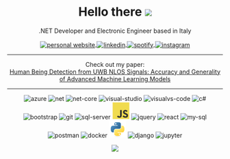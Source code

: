 <p align="center">
  <h1 align="center">Hello there <img src="https://media.giphy.com/media/hvRJCLFzcasrR4ia7z/giphy.gif" width="25px"> </h3>
</p>

<!---
<p align="center"> 
  <img align="center" src="https://komarev.com/ghpvc/?username=federicodiluca&color=blue&style=flat-square" alt="fedl95 profile views" />
</p>
-->

<p align="center">.NET Developer and Electronic Engineer based in Italy</p>
<!-- <p align="center">🌍🐶🖨️⛩️🖱️✨🎨🎾🍳🥂♟️🚲🏕️💃🏼⛷️⛰️</p> -->
<p align="center">
  <a href="https://federicodiluca.github.io" target="_blank">
    <img align="center" src="https://federicodiluca.github.io/favicon.ico" height="30" width="30" alt="personal website" />
  </a>
  <a href="https://linkedin.com/in/federico-di-luca-ing/" target="_blank">
    <img align="center" src="https://cdn.jsdelivr.net/gh/devicons/devicon/icons/linkedin/linkedin-original.svg" height="30" width="30" alt="linkedin" />
  </a>
  <a href="https://open.spotify.com/user/11144586313?si=5edb9020ba384e18" target="_blank">
    <img align="center" src="https://user-images.githubusercontent.com/68862675/167297282-a1fc8e25-3232-4bf3-9c71-0e9a66c3fb38.png" height="30" width="30" alt="spotify" />
  </a>
  <a href="https://instagram.com/federicodiluca/" target="_blank">
    <img align="center" src="https://instagram.com/static/images/ico/favicon-192.png/68d99ba29cc8.png" height="30" width="30" alt="instagram" />
  </a>
</p>

---

<p align="center">
  Check out my paper: <br/>
  <a href="https://www.mdpi.com/1507940" target="_blank">Human Being Detection from UWB NLOS Signals: Accuracy and Generality of Advanced Machine Learning Models</a>
</p>

---

<!--
<p align="center">
  <img src="https://media.giphy.com/media/Nx0rz3jtxtEre/giphy.gif" width="400px">
</p>
-->

<p align="center"> 
  <img src="https://cdn.jsdelivr.net/gh/devicons/devicon/icons/azure/azure-original.svg" alt="azure" width="40" height="40"/> 
  <img src="https://cdn.jsdelivr.net/gh/devicons/devicon/icons/dot-net/dot-net-original.svg" alt="net" width="40" height="40"/> 
  <img src="https://cdn.jsdelivr.net/gh/devicons/devicon/icons/dotnetcore/dotnetcore-original.svg" alt="net-core" width="40" height="40"/> 
  <img src="https://cdn.jsdelivr.net/gh/devicons/devicon/icons/visualstudio/visualstudio-plain.svg" alt="visual-studio" width="40" height="40" />
  <img src="https://cdn.jsdelivr.net/gh/devicons/devicon/icons/vscode/vscode-original.svg" alt="visualvs-code" width="40" height="40" />
  <img src="https://cdn.jsdelivr.net/gh/devicons/devicon/icons/csharp/csharp-original.svg" alt="c#" width="40" height="40" />
  <img src="https://cdn.jsdelivr.net/gh/devicons/devicon/icons/bootstrap/bootstrap-original.svg" alt="bootstrap" width="40" height="40"/> 
  <img src="https://www.vectorlogo.zone/logos/git-scm/git-scm-icon.svg" alt="git" width="40" height="40"/> 
  <img src="https://cdn.jsdelivr.net/gh/devicons/devicon/icons/microsoftsqlserver/microsoftsqlserver-plain.svg" alt="sql-server" width="40" height="40"/> 
  <img src="https://raw.githubusercontent.com/devicons/devicon/master/icons/javascript/javascript-original.svg" alt="javascript" width="40" height="40"/>
  <img src="https://cdn.jsdelivr.net/gh/devicons/devicon/icons/jquery/jquery-plain.svg" alt="jquery" width="40" height="40"/>
  <img src="https://cdn.jsdelivr.net/gh/devicons/devicon/icons/react/react-original.svg" alt="react" width="40" height="40"/>
  <img src="https://cdn.jsdelivr.net/gh/devicons/devicon/icons/mysql/mysql-plain.svg" alt="my-sql" width="40" height="40"/>
  <img src="https://www.vectorlogo.zone/logos/getpostman/getpostman-icon.svg" alt="postman" width="40" height="40"/> 
  <img src="https://cdn.jsdelivr.net/gh/devicons/devicon/icons/docker/docker-plain.svg" alt="docker" width="40" height="40"/> 
  <img src="https://raw.githubusercontent.com/devicons/devicon/master/icons/python/python-original.svg" alt="python" width="40" height="40"/> 
  <img src="https://cdn.jsdelivr.net/gh/devicons/devicon/icons/django/django-plain-wordmark.svg" alt="django" width="40" height="40"/>
  <img src="https://cdn.jsdelivr.net/gh/devicons/devicon/icons/jupyter/jupyter-original-wordmark.svg" alt="jupyter" width="40" height="40"/> 
</p>

<p align="center">
  <img height="140px" src="https://github-readme-stats-hephaest.vercel.app/api/top-langs/?username=federicodiluca&layout=compact&count_private=true&theme=github_dark&hide=html,css">
  <!-- <img height="120px" src="https://github-readme-stats.vercel.app/api?username=federicodiluca&count_private=true&show_icons=true&theme=github_dark&hide=prs,issues,contribs" /> -->
  
  <!-- <a href="https://spotify-github-profile.vercel.app/api/view?uid=11144586313&redirect=true" target="_blank">
    <img height="120px" src="https://spotify-github-profile.vercel.app/api/view?uid=11144586313&cover_image=true&theme=natemoo-re&bar_color=4258ff&bar_color_cover=false" alt="last listened on spotify"/>
  </a> -->
</p>

